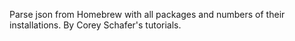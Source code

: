 Parse json from Homebrew with all packages and numbers of their installations.
By Corey Schafer's tutorials.